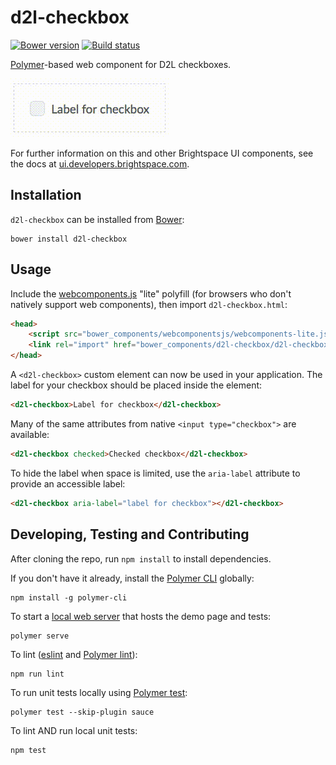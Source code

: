 # d2l-checkbox
[![Bower version][bower-image]][bower-url]
[![Build status][ci-image]][ci-url]

[Polymer](https://www.polymer-project.org)-based web component for D2L checkboxes.

![screenshot of checkbox component](/checkbox.gif?raw=true)

For further information on this and other Brightspace UI components, see the docs at [ui.developers.brightspace.com](http://ui.developers.brightspace.com/).

## Installation

`d2l-checkbox` can be installed from [Bower][bower-url]:

```shell
bower install d2l-checkbox
```

## Usage

Include the [webcomponents.js](http://webcomponents.org/polyfills/) "lite" polyfill (for browsers who don't natively support web components), then import `d2l-checkbox.html`:

```html
<head>
	<script src="bower_components/webcomponentsjs/webcomponents-lite.js"></script>
	<link rel="import" href="bower_components/d2l-checkbox/d2l-checkbox.html">
</head>
```

A `<d2l-checkbox>` custom element can now be used in your application. The label
for your checkbox should be placed inside the element:

```html
<d2l-checkbox>Label for checkbox</d2l-checkbox>
```

Many of the same attributes from native `<input type="checkbox">` are available:

```html
<d2l-checkbox checked>Checked checkbox</d2l-checkbox>
```

To hide the label when space is limited, use the `aria-label` attribute to
provide an accessible label:

```html
<d2l-checkbox aria-label="label for checkbox"></d2l-checkbox>
```

## Developing, Testing and Contributing

After cloning the repo, run `npm install` to install dependencies.

If you don't have it already, install the [Polymer CLI](https://www.polymer-project.org/2.0/docs/tools/polymer-cli) globally:

```shell
npm install -g polymer-cli
```

To start a [local web server](https://www.polymer-project.org/2.0/docs/tools/polymer-cli-commands#serve) that hosts the demo page and tests:

```shell
polymer serve
```

To lint ([eslint](http://eslint.org/) and [Polymer lint](https://www.polymer-project.org/2.0/docs/tools/polymer-cli-commands#lint)):

```shell
npm run lint
```

To run unit tests locally using [Polymer test](https://www.polymer-project.org/2.0/docs/tools/polymer-cli-commands#tests):

```shell
polymer test --skip-plugin sauce
```

To lint AND run local unit tests:

```shell
npm test
```

[bower-url]: http://bower.io/search/?q=d2l-checkbox
[bower-image]: https://img.shields.io/bower/v/d2l-checkbox.svg
[ci-url]: https://travis-ci.org/BrightspaceUI/checkbox
[ci-image]: https://travis-ci.org/BrightspaceUI/checkbox.svg
